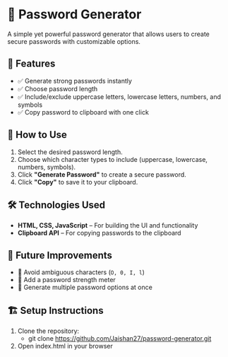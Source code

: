 # 🔑 Password Generator  

A simple yet powerful password generator that allows users to create secure passwords with customizable options.  

## 🚀 Features  
- ✅ Generate strong passwords instantly  
- ✅ Choose password length  
- ✅ Include/exclude uppercase letters, lowercase letters, numbers, and symbols  
- ✅ Copy password to clipboard with one click  

## 📜 How to Use  
1. Select the desired password length.  
2. Choose which character types to include (uppercase, lowercase, numbers, symbols).  
3. Click **"Generate Password"** to create a secure password.  
4. Click **"Copy"** to save it to your clipboard.  

## 🛠️ Technologies Used  
- **HTML, CSS, JavaScript** – For building the UI and functionality  
- **Clipboard API** – For copying passwords to the clipboard  

## 📌 Future Improvements  
- 🔹 Avoid ambiguous characters (`O, 0, I, l`)  
- 🔹 Add a password strength meter  
- 🔹 Generate multiple password options at once  

## 🏗️ Setup Instructions  
1. Clone the repository:
   - git clone https://github.com/Jaishan27/password-generator.git
2. Open index.html in your browser
